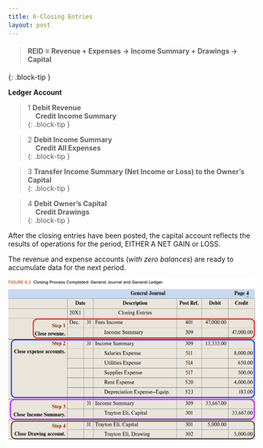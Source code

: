 ```yaml
---
title: 6-Closing Entries
layout: post
---
```


> #### REID = Revenue + Expenses -> Income Summary + Drawings -> Capital
{: .block-tip }


**Ledger Account**    

> 1 **Debit Revenue**<br>&nbsp;&nbsp;&nbsp;&nbsp;**Credit Income Summary**   
{: .block-tip }   

> 2 **Debit Income Summary**<br>&nbsp;&nbsp;&nbsp;&nbsp;**Credit All Expenses**   
{: .block-tip }   

> 3 **Transfer Income Summary (Net Income or Loss) to the Owner’s Capital**   
{: .block-tip }   

> 4 **Debit Owner’s Capital**<br>&nbsp;&nbsp;&nbsp;&nbsp;**Credit Drawings**   
{: .block-tip }   

After the closing entries have been posted, the capital account reflects the results of operations for the period, EITHER A NET GAIN or LOSS.

The revenue and expense accounts (*with zero balances*) are ready to accumulate data for the next period.

![](/assets/mc-graw-accounting-course/images/closing.fig.6.2.all.4.steps.png)
